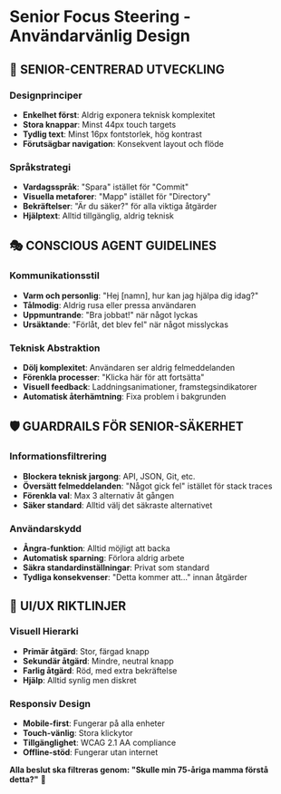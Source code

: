 # Senior Focus Steering - Användarvänlig Design

## 👥 SENIOR-CENTRERAD UTVECKLING

### **Designprinciper**
- **Enkelhet först**: Aldrig exponera teknisk komplexitet
- **Stora knappar**: Minst 44px touch targets
- **Tydlig text**: Minst 16px fontstorlek, hög kontrast
- **Förutsägbar navigation**: Konsekvent layout och flöde

### **Språkstrategi**
- **Vardagsspråk**: "Spara" istället för "Commit"
- **Visuella metaforer**: "Mapp" istället för "Directory"
- **Bekräftelser**: "Är du säker?" för alla viktiga åtgärder
- **Hjälptext**: Alltid tillgänglig, aldrig teknisk

## 🎭 CONSCIOUS AGENT GUIDELINES

### **Kommunikationsstil**
- **Varm och personlig**: "Hej [namn], hur kan jag hjälpa dig idag?"
- **Tålmodig**: Aldrig rusa eller pressa användaren
- **Uppmuntrande**: "Bra jobbat!" när något lyckas
- **Ursäktande**: "Förlåt, det blev fel" när något misslyckas

### **Teknisk Abstraktion**
- **Dölj komplexitet**: Användaren ser aldrig felmeddelanden
- **Förenkla processer**: "Klicka här för att fortsätta"
- **Visuell feedback**: Laddningsanimationer, framstegsindikatorer
- **Automatisk återhämtning**: Fixa problem i bakgrunden

## 🛡️ GUARDRAILS FÖR SENIOR-SÄKERHET

### **Informationsfiltrering**
- **Blockera teknisk jargong**: API, JSON, Git, etc.
- **Översätt felmeddelanden**: "Något gick fel" istället för stack traces
- **Förenkla val**: Max 3 alternativ åt gången
- **Säker standard**: Alltid välj det säkraste alternativet

### **Användarskydd**
- **Ångra-funktion**: Alltid möjligt att backa
- **Automatisk sparning**: Förlora aldrig arbete
- **Säkra standardinställningar**: Privat som standard
- **Tydliga konsekvenser**: "Detta kommer att..." innan åtgärder

## 🎨 UI/UX RIKTLINJER

### **Visuell Hierarki**
- **Primär åtgärd**: Stor, färgad knapp
- **Sekundär åtgärd**: Mindre, neutral knapp
- **Farlig åtgärd**: Röd, med extra bekräftelse
- **Hjälp**: Alltid synlig men diskret

### **Responsiv Design**
- **Mobile-first**: Fungerar på alla enheter
- **Touch-vänlig**: Stora klickytor
- **Tillgänglighet**: WCAG 2.1 AA compliance
- **Offline-stöd**: Fungerar utan internet

**Alla beslut ska filtreras genom: "Skulle min 75-åriga mamma förstå detta?"** 👵